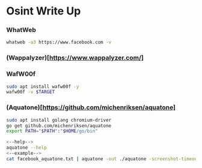 # Osint Write Up

### WhatWeb
```bash
whatweb -a3 https://www.facebook.com -v
```

### (Wappalyzer)[https://www.wappalyzer.com/] 


### WafW00f

```bash
sudo apt install wafw00f -y
wafw00f -v $TARGET
```

### (Aquatone)[https://github.com/michenriksen/aquatone]

```bash
sudo apt install golang chromium-driver
go get github.com/michenriksen/aquatone
export PATH="$PATH":"$HOME/go/bin"

<--help-->
aquatone --help
<--example-->
cat facebook_aquatone.txt | aquatone -out ./aquatone -screenshot-timeout 1000
```

